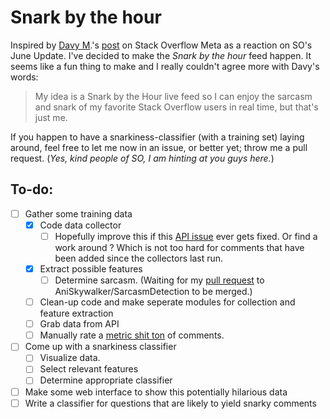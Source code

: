 # Snark by the hour
Inspired by [Davy M](https://meta.stackoverflow.com/users/7795130/davy-m).'s [post](https://meta.stackoverflow.com/questions/369938/now-that-we-can-detect-snark-what-are-we-planning-to-do-with-it) on Stack Overflow Meta as a reaction on SO's June Update. I've decided to make the _Snark by the hour_ feed happen.
It seems like a fun thing to make and I really couldn't agree more with Davy's words:
> My idea is a Snark by the Hour live feed so I can enjoy the sarcasm and snark of my favorite Stack Overflow users in real time, but that's just me.

If you happen to have a snarkiness-classifier (with a training set) laying around, feel free to let me now in an issue, or better yet; throw me a pull request. (_Yes, kind people of SO, I am hinting at you guys here._)

## To-do:
- [ ] Gather some training data
  - [x] Code data collector
    - [ ] Hopefully improve this if this [API issue](https://stackoverflow.com/questions/51269945/order-stackexchange-api-reponse-by-date-and-specify-minimum-votes) ever gets fixed. Or find a work around ? Which is not too hard for comments that have been added since the collectors last run.
  - [x] Extract possible features
     - [ ] Determine sarcasm. (Waiting for my [pull request](https://github.com/AniSkywalker/SarcasmDetection/pull/4) to AniSkywalker/SarcasmDetection to be merged.)
  - [ ] Clean-up code and make seperate modules for collection and feature extraction
  - [ ] Grab data from API
  - [ ] Manually rate a [metric shit ton](http://supremecourtjester.blogspot.com/2015/05/units-of-modern-measurement-how-many.html) of comments.
- [ ] Come up with a snarkiness classifier
  - [ ] Visualize data.
  - [ ] Select relevant features
  - [ ] Determine appropriate classifier
- [ ] Make some web interface to show this potentially hilarious data
- [ ] Write a classifier for questions that are likely to yield snarky comments
